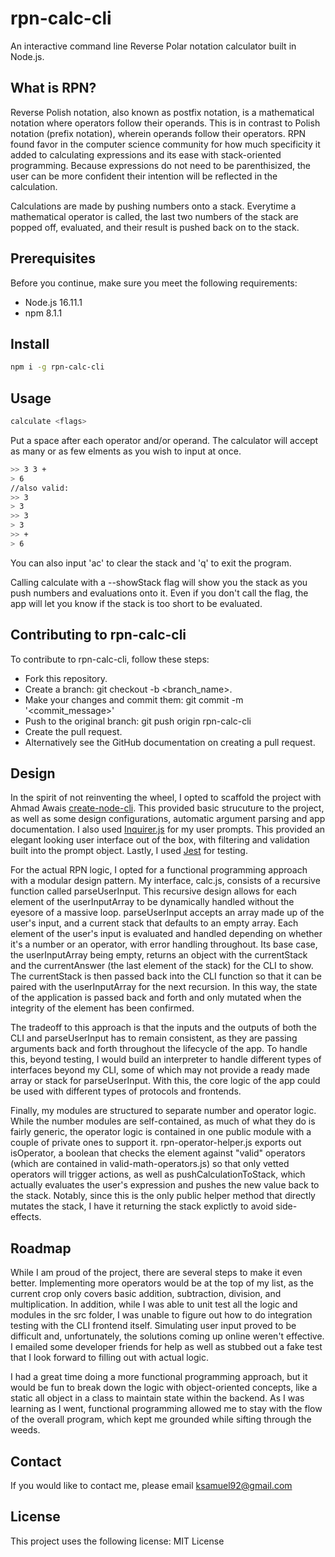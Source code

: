 # rpn-calc-cli

An interactive command line Reverse Polar notation calculator built in Node.js.

## What is RPN?

Reverse Polish notation, also known as postfix notation, is a mathematical notation where operators follow their operands. This is in contrast to Polish notation (prefix notation), wherein operands follow their operators. RPN found favor in the computer science community for how much specificity it added to calculating expressions and its ease with stack-oriented programming. Because expressions do not need to be parenthisized, the user can be more confident their intention will be reflected in the calculation.

Calculations are made by pushing numbers onto a stack. Everytime a mathematical operator is called, the last two numbers of the stack are popped off, evaluated, and their result is pushed back on to the stack.

## Prerequisites

Before you continue, make sure you meet the following requirements:

-   Node.js 16.11.1
-   npm 8.1.1

## Install

```bash
npm i -g rpn-calc-cli
```

## Usage

```bash
calculate <flags>
```

Put a space after each operator and/or operand. The calculator will accept as many or as few elments as you wish to input at once.

```bash
>> 3 3 +
> 6
//also valid:
>> 3
> 3
>> 3
> 3
>> +
> 6
```

You can also input 'ac' to clear the stack and 'q' to exit the program.

Calling calculate with a --showStack flag will show you the stack as you push numbers and evaluations onto it. Even if you don't call the flag, the app will let you know if the stack is too short to be evaluated.

## Contributing to rpn-calc-cli

To contribute to rpn-calc-cli, follow these steps:

-   Fork this repository.
-   Create a branch: git checkout -b <branch_name>.
-   Make your changes and commit them: git commit -m '<commit_message>'
-   Push to the original branch: git push origin rpn-calc-cli
-   Create the pull request.
-   Alternatively see the GitHub documentation on creating a pull request.

## Design

In the spirit of not reinventing the wheel, I opted to scaffold the project with Ahmad Awais [create-node-cli](https://github.com/ahmadawais/create-node-cli). This provided basic strucuture to the project, as well as some design configurations, automatic argument parsing and app documentation. I also used [Inquirer.js](https://www.npmjs.com/package/inquirer) for my user prompts. This provided an elegant looking user interface out of the box, with filtering and validation built into the prompt object. Lastly, I used [Jest](https://github.com/facebook/jest) for testing.

For the actual RPN logic, I opted for a functional programming approach with a modular design pattern. My interface, calc.js, consists of a recursive function called parseUserInput. This recursive design allows for each element of the userInputArray to be dynamically handled without the eyesore of a massive loop. parseUserInput accepts an array made up of the user's input, and a current stack that defaults to an empty array. Each element of the user's input is evaluated and handled depending on whether it's a number or an operator, with error handling throughout. Its base case, the userInputArray being empty, returns an object with the currentStack and the currentAnswer (the last element of the stack) for the CLI to show. The currentStack is then passed back into the CLI function so that it can be paired with the userInputArray for the next recursion. In this way, the state of the application is passed back and forth and only mutated when the integrity of the element has been confirmed.

The tradeoff to this approach is that the inputs and the outputs of both the CLI and parseUserInput has to remain consistent, as they are passing arguments back and forth throughout the lifecycle of the app. To handle this, beyond testing, I would build an interpreter to handle different types of interfaces beyond my CLI, some of which may not provide a ready made array or stack for parseUserInput. With this, the core logic of the app could be used with different types of protocols and frontends.

Finally, my modules are structured to separate number and operator logic. While the number modules are self-contained, as much of what they do is fairly generic, the operator logic is contained in one public module with a couple of private ones to support it. rpn-operator-helper.js exports out isOperator, a boolean that checks the element against "valid" operators (which are contained in valid-math-operators.js) so that only vetted operators will trigger actions, as well as pushCalculationToStack, which actually evaluates the user's expression and pushes the new value back to the stack. Notably, since this is the only public helper method that directly mutates the stack, I have it returning the stack explictly to avoid side-effects.

## Roadmap

While I am proud of the project, there are several steps to make it even better. Implementing more operators would be at the top of my list, as the current crop only covers basic addition, subtraction, division, and multiplication. In addition, while I was able to unit test all the logic and modules in the src folder, I was unable to figure out how to do integration testing with the CLI frontend itself. Simulating user input proved to be difficult and, unfortunately, the solutions coming up online weren't effective. I emailed some developer friends for help as well as stubbed out a fake test that I look forward to filling out with actual logic.

I had a great time doing a more functional programming approach, but it would be fun to break down the logic with object-oriented concepts, like a static all object in a class to maintain state within the backend. As I was learning as I went, functional programming allowed me to stay with the flow of the overall program, which kept me grounded while sifting through the weeds.

## Contact

If you would like to contact me, please email ksamuel92@gmail.com

## License

This project uses the following license: MIT License
